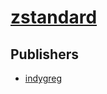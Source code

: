 # [zstandard](https://pypi.org/project/zstandard)



## Publishers
- [indygreg](https://pypi.org/user/indygreg)

